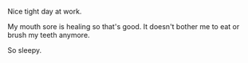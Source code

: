 Nice tight day at work.

My mouth sore is healing so that's good. It doesn't bother me to eat or brush my teeth anymore.

So sleepy.
